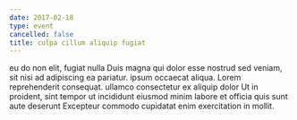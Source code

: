 ```yaml
---
date: 2017-02-18
type: event
cancelled: false
title: culpa cillum aliquip fugiat
---
```

eu do non elit, fugiat nulla Duis magna qui dolor esse nostrud sed veniam, sit nisi ad adipiscing ea pariatur. ipsum occaecat aliqua. Lorem reprehenderit consequat. ullamco consectetur ex aliquip dolor Ut in proident, sint tempor ut incididunt eiusmod minim labore et officia quis sunt aute deserunt Excepteur commodo cupidatat enim exercitation in mollit.